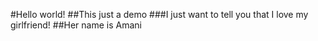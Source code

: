 #Hello world!
##This just a demo
###I just want to tell you that I love my girlfriend!
##Her name is Amani
